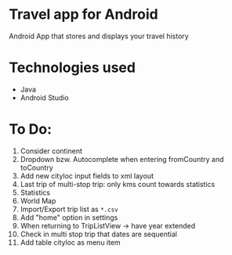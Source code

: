 # Travel app for Android
Android App that stores and displays your travel history

# Technologies used
- Java
- Android Studio

# To Do:
1. Consider continent
1. Dropdown bzw. Autocomplete when entering fromCountry and toCountry
1. Add new cityloc input fields to xml layout
1. Last trip of multi-stop trip: only kms count towards statistics
1. Statistics 
1. World Map
1. Import/Export trip list as `*.csv`
1. Add "home" option in settings
1. When returning to TripListView -> have year extended
1. Check in multi stop trip that dates are sequential
1. Add table cityloc as menu item
